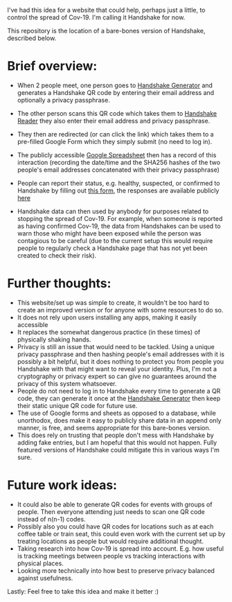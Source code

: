I've had this idea for a website that could help, perhaps just a little, to control the spread of Cov-19.
I'm calling it Handshake for now.

This repository is the location of a bare-bones version of Handshake, described below.

# Brief overview:
 - When 2 people meet, one person goes to [Handshake Generator](https://coda-coda.gitlab.io/handshake/Generator/) and generates a Handshake QR code by entering their email address and optionally a privacy passphrase.
 - The other person scans this QR code which takes them to [Handshake Reader](https://coda-coda.gitlab.io/handshake/Reader) they also enter their email address and privacy passphrase.
 - They then are redirected (or can click the link) which takes them to a pre-filled Google Form which they simply submit (no need to log in).
 - The publicly accessible [Google Spreadsheet](https://docs.google.com/spreadsheets/d/11LaeMly8CQdM7R7MsvE2GSdWZLySA4hNaQ9GrBg53TE/edit?usp=sharing) then has a record of this interaction (recording the date/time and the SHA256 hashes of the two people's email addresses concatenated with their privacy passphrase)
 - People can report their status, e.g. healthy, suspected, or confirmed to Handshake by filling out [this form](https://forms.gle/DWQRNfaeBrwB3oD58), the responses are available publicly [here](https://docs.google.com/spreadsheets/d/1hcjN_L62VK7hPSIKkfc0YRdFE8ULYG-ebpGgSw3kxgc/edit?usp=sharing)
 
 - Handshake data can then used by anybody for purposes related to stopping the spread of Cov-19. For example, when someone is reported as having confirmed Cov-19, the data from Handshakes can be used to warn those who might have been exposed while the person was contagious to be careful (due to the current setup this would require people to regularly check a Handshake page that has not yet been created to check their risk).


# Further thoughts:
 - This website/set up was simple to create, it wouldn't be too hard to create an improved version or for anyone with some resources to do so.
 - It does not rely upon users installing any apps, making it easily accessible
 - It replaces the somewhat dangerous practice (in these times) of physically shaking hands.
 - Privacy is still an issue that would need to be tackled. Using a unique privacy passphrase and then hashing people's email addresses with it is possibly a bit helpful, but it does nothing to protect you from people you Handshake with that might want to reveal your identity. Plus, I'm not a cryptography or privacy expert so can give no guarantees around the privacy of this system whatsoever.
 - People do not need to log in to Handshake every time to generate a QR code, they can generate it once at the [Handshake Generator](https://coda-coda.gitlab.io/handshake/Generator/) then keep their static unique QR code for future use.
 - The use of Google forms and sheets as opposed to a database, while unorthodox, does make it easy to publicly share data in an append only manner, is free, and seems appropriate for this bare-bones version.
 - This does rely on trusting that people don't mess with Handshake by adding fake entries, but I am hopeful that this would not happen. Fully featured versions of Handshake could mitigate this in various ways I'm sure.

 # Future work ideas:
 - It could also be able to generate QR codes for events with groups of people. Then everyone attending just needs to scan one QR code instead of n(n-1) codes.
 - Possibly also you could have QR codes for locations such as at each coffee table or train seat, this could even work with the current set up by treating locations as people but would require additional thought.
 - Taking research into how Cov-19 is spread into account. E.g. how useful is tracking meetings between people vs tracking interactions with physical places.
 - Looking more technically into how best to preserve privacy balanced against usefulness.

Lastly: Feel free to take this idea and make it better :)
